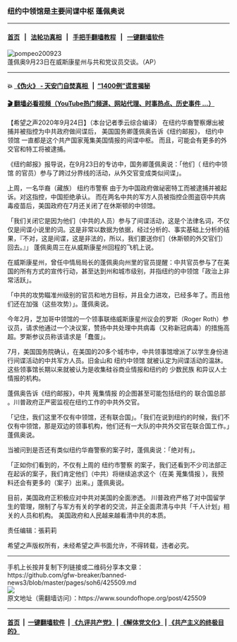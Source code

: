 ### 纽约中领馆是主要间谍中枢  蓬佩奥说
------------------------

#### [首页](https://github.com/gfw-breaker/banned-news3/blob/master/README.md) &nbsp;&nbsp;|&nbsp;&nbsp; [法轮功真相](https://github.com/begood0513/basic/blob/master/README.md)  &nbsp;&nbsp;|&nbsp;&nbsp; [手把手翻墙教程](https://github.com/gfw-breaker/guides/wiki)  &nbsp;&nbsp;|&nbsp;&nbsp; [一键翻墙软件](https://github.com/gfw-breaker/nogfw/blob/master/README.md)  



<div><img alt="pompeo200923" src="https://img.soundofhope.org/2020-09/pompeo200923-1600990092272.jpg"/>
<br/><figcaption class="caption">
 蓬佩奥9月23日在威斯康星州与共和党议员交谈。（AP）
</figcaption></div><hr/>

#### 💥 [《伪火》 - 天安门自焚真相 ](http://158.247.195.190:10000/videos/blog/weihuo.html)&nbsp; |&nbsp; [“1400例”谎言揭秘  ](http://158.247.195.190:10000/videos/blog/jiexi1400.html)

#### [ 🎬  翻墙必看视频（YouTube热门频道、网站代理、时事热点、历史事件 ...）](https://github.com/gfw-breaker/links/blob/master/banned.md)

<div><div class="Content__Wrapper sc-1bvya0-0 grZQxZ">
 <p class="meta-top">
  <span class="meta">
   【希望之声2020年9月24日】（本台记者季云综合编译）
  </span>
  在纽约华裔警察爆出被捕并被指控为中共政府做间谍后， 美国国务卿蓬佩奥告诉《纽约邮报》，
  <ok href="/term/337777">
   纽约中领馆
  </ok>
  一直都是这个共产国家蒐集美国情报的间谍中枢。 而且，可能会有更多的外交官和特工将被逮捕。
 </p>
 <p>
  《纽约邮报》报导说，在9月23日的专访中，国务卿蓬佩奥说：「他们（
  <ok href="/term/337777">
   纽约中领馆
  </ok>
  的官员）参与了跨过分界线的活动，从外交官变成类似间谍」。
 </p>
 <div class="AD_Embed__Wrap-sc-1xslmin-0 igMuqX module desktop">
  <div>
  </div>
 </div>
 <p>
  上周，一名华裔（藏族）
  <ok href="/term/332086">
   纽约市警察
  </ok>
  由于为中国政府做祕密特工而被逮捕并被起诉。对这指控，中国拒绝承认。 而在两名中共的军方人员被指控企图盗窃中共病毒疫苗后，美国政府在7月还关闭了在休斯顿的中领馆。
 </p>
 <p>
  「我们关闭它是因为他们（中共的人员）参与了间谍活动，这是个法律名词，不仅仅是间谍小说里的词。这是非常以数据为依据，经过分析的、事实基础上分析的结果，『不对，这是间谍，这是非法的，所以，我们要送你们（休斯顿的外交官们）回去。』」 蓬佩奥周三在从威斯康星州回程的飞机上说。
 </p>
 <p>
  在威斯康星州，曾任中情局局长的蓬佩奥向州里的官员提醒：中共官员参与了在美国的所有方式的宣传行动，甚至达到州和城市级别，并指纽约的中领馆「政治上非常活跃」。
 </p>
 <p>
  「中共的攻势瞄准州级别的官员和地方目标，并且全力进攻，已经多年了。而且他们还在加强（这些攻势）」。蓬佩奥说。
 </p>
 <p>
  今年2月，芝加哥中领馆的一个领事联络威斯康星州议会的罗斯（Roger Roth）参议员，请求他通过一个决议案，赞扬中共处理中共病毒（又称新冠病毒）的措施高超。罗斯参议员称该请求是「蠢蛋」。
 </p>
 <p>
  7月，美国国务院确认，在美国的20多个城市中，中共领事馆增派了以学生身份进行间谍活动的中共军方人员。旧金山和
  <ok href="/term/337777">
   纽约中领馆
  </ok>
  就被认定为间谍活动的温牀。这些领事馆长期以来就被认为是收集硅谷商业情报和纽约的
  <ok href="/term/36265">
   少数民族
  </ok>
  和异议人士情报的机构。
 </p>
 <p>
  蓬佩奥告诉《纽约邮报》，中共
  <ok href="/term/383689">
   蒐集情报
  </ok>
  的企图甚至可能包括纽约的
  <ok href="/term/45510">
   联合国总部
  </ok>
  。川普政府正严密监视在纽约工作的中共外交官。
 </p>
 <p>
  「记住，我们这里不仅有中领馆，还有联合国」。「我们在说到纽约的时候，我们不仅有中领馆，那是双边的领事机构，他们还有一大队的中共外交官在联合国工作。」蓬佩奥说。
 </p>
 <p>
  当被问到是否还有类似纽约华裔警察的案子时，蓬佩奥说：「绝对有」。
 </p>
 <p>
  「正如你们看到的，不仅有上周的
  <ok href="/term/332086">
   纽约市警察
  </ok>
  的案子，我们还看到不少司法部正在起诉的案子，我们肯定他们（中共）将继续追求这个（在美
  <ok href="/term/383689">
   蒐集情报
  </ok>
  ），我预料还会有更多的（案子）出来。」蓬佩奥说。
 </p>
 <p>
  目前，美国政府正积极应对中共对美国的全面渗透。 川普政府严格了对中国留学生的管理，限制了与军方有关的学者的交流，并正全面肃清与中共「千人计划」相关的人员和机构。 美国政府和人民越来越看清中共的本质。
 </p>
 <p class="meta-btm">
  责任编辑：張莉莉
 </p>
 <p class="meta-btm">
  希望之声版权所有，未经希望之声书面允许，不得转载，违者必究。
 </p>
</div>
</div>
<hr/>
手机上长按并复制下列链接或二维码分享本文章：<br/>
https://github.com/gfw-breaker/banned-news3/blob/master/pages/soh6/425509.md <br/>
<a href='https://github.com/gfw-breaker/banned-news3/blob/master/pages/soh6/425509.md'><img src='https://github.com/gfw-breaker/banned-news3/blob/master/pages/soh6/425509.md.png'/></a> <br/>
原文地址（需翻墙访问）：https://www.soundofhope.org/post/425509


------------------------
#### [首页](https://github.com/gfw-breaker/banned-news3/blob/master/README.md) &nbsp;|&nbsp; [一键翻墙软件](https://github.com/gfw-breaker/nogfw/blob/master/README.md) &nbsp;| [《九评共产党》](https://github.com/gfw-breaker/9ping.md/blob/master/README.md#九评之一评共产党是什么) | [《解体党文化》](https://github.com/gfw-breaker/jtdwh.md/blob/master/README.md) | [《共产主义的终极目的》](https://github.com/gfw-breaker/gczydzjmd.md/blob/master/README.md)


<img src='http://gfw-breaker.win/banned-news3/pages/soh6/425509.md' width='0px' height='0px'/>